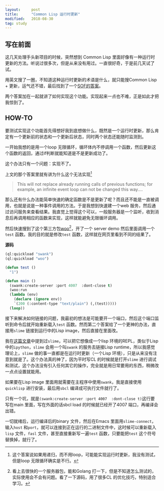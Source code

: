 ```yaml
---
layout:     post
title:      "Common Lisp 运行时更新"
modified:   2018-08-30
tag: study
---
```


## 写在前面 ##

这几天处理手头新项目的时候，突然想到 Common Lisp 里面好像有一种运行时更新的方法。听说过很多次，但是从来没有用过。一直很好奇，于是前几天试了试。

用英文搜了一圈，不知道这种运行时更新的术语是什么，就只能搜Common Lisp + 更新，运气还不错，最后找到了一个[SOF的答案](https://stackoverflow.com/questions/8874615/how-to-replace-a-running-function-in-common-lisp)。

两个答案加在一起就讲了如何实现这个功能。实现起来一点也不难，正是如此才把我惊到了。

## HOW-TO ##

要测试实现这个功能首先得想好我到底想做什么，既然是一个运行时更新，那么肯定有一个更新前的状态和一个更新后状态，同时两个状态还能随时监测到。

一开始我想的是用一个loop 无限循环，循环体内不停调用一个函数，然后更新这个函数的返回，通过if判断就能知道是不是更新成功了。

这个办法只有一个问题：实现不了。

上文的那个答案里就有讲为什么这个无法实现[^1]

>This will not replace already running calls of previous functions; for example, an infinite event loop can not be changed this way....

那么还有什么办法能简单快速的确定函数是不是更新了呢？而且还不能是一直被调用，也就是说是一种事件调用的方法。于是我想到快速建一个web 服务，然后通过访问服务来查看结果。我直觉上觉得这个可以，一般服务器是一个监听，收到消息后再调用相应的函数来实现，这样就能避免无限循环调用。

然后快速搜到了这个第三方包[woo](https://github.com/fukamachi/woo)[^2]，开了一个 server demo 然后里面调用一个`test` 函数。我的目的就是修改`test` 函数，这样就在网页里看到不同的结果了。

**源码**

```lisp
(ql:quickload "swank")
(ql:quickload "woo")

(defun test ()
  "1")

(defun main ()
  (swank:create-server :port 4007  :dont-close t)
  (woo:run
  (lambda (env)
    (declare (ignore env))
    `(200 (:content-type "text/plain") (,(test)))))
  (loop))

```

接下来解决如何链接的问题，我最初的想法是可能要开一个端口，然后这个端口监听到命令后就开始重新载入`test` 函数。然而第二个答案给了一个更神的办法，直接用`slime` 链接到运行中的Lisp image，然后直接在里面改。

我在[这篇文章](http://ccqpein.me/2016/03/10/关于-Lisp-的废话.html)中提到过`slime`，可以把它想像成一个lisp 环境的REPL，类似于Lisp 中的`ipython`，`slime` 会用一个叫`swank` 的服务去链接Lisp runtime，所以我感觉理论上，`slime` 做的事一直都是在运行时更新（一个Lisp 环境），只是从来没有注意到就是了。这个办法真的神了，因为平时写CL 的时候就是打开`slime` 进行调试和测试，这个办法没有引入任何其它的操作，完全就是用日常要用的东西，稍微改一点点设置就能用。

如果要在Lisp image 里面用就需要在主程序中使用`swank`，我是直接使用`quicklisp` 进行安装，最后用`sbcl` 编译成可执行文件就行了。

只有一个坑，就是`(swank:create-server :port 4007  :dont-close t)`这行要写在main 里面，写在外面的话sbcl load 的时候就已经开了4007 端口，再编译会出错。

一切就绪后，运行编译后的binary 文件，然后在Emacs 里面用`slime-connect`，输入`host` 和`port`，就可以连接到正在运行的二进制文件中，这时候可以重新载入`lisp` 文件，`fasl` 文件，甚至直接重新写一遍`test` 函数，只要能把`test` 这个符号替换掉，就行了。


[^1]:这个答案说如果用递归，而不用loop，可能能实现运行时更新，我没有测试，但是loop 无限循环确实是不行。
[^2]:看上去很快的一个服务器包，能和Golang 打一下，但是不知道怎么测试的，实际使用会不会有问题。看了一下源码，用了很多CL 的优化技巧，特别适合学习。

